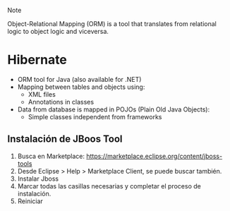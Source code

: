 > [!NOTE]
> Object-Relational Mapping (ORM) is a tool that translates from relational logic to object logic and viceversa.

# Hibernate

- ORM tool for Java (also available for .NET)
- Mapping between tables and objects using:
	- XML files
	- Annotations in classes
- Data from database is mapped in POJOs (Plain Old Java Objects):
	- Simple classes independent from frameworks

## Instalación de JBoos Tool
1. Busca en Marketplace: https://marketplace.eclipse.org/content/jboss-tools
2. Desde Eclipse > Help > Marketplace Client, se puede buscar también.
3. Instalar Jboss
4. Marcar todas las casillas necesarias y completar el proceso de instalación.
5. Reiniciar

